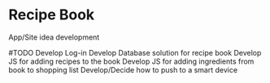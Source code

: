 # Recipe Book
App/Site idea development

#TODO
Develop Log-in
Develop Database solution for recipe book
Develop JS for adding recipes to the book
Develop JS for adding ingredients from book to shopping list
Develop/Decide how to push to a smart device
